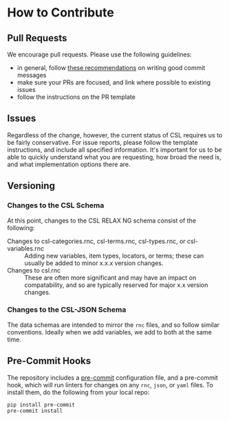 # How to Contribute

## Pull Requests

We encourage pull requests. Please use the following guidelines:

- in general, follow [these recommendations](https://www.freecodecamp.org/news/writing-good-commit-messages-a-practical-guide/) on writing good commit messages
- make sure your PRs are focused, and link where possible to existing issues
- follow  the instructions on the PR template

## Issues

Regardless of the change, however, the current status of CSL requires us to be fairly conservative. For issue reports, please follow the template instructions, and include all specified information. It's important for us to be able to quickly understand what you are requesting, how broad the need is, and what implementation options there are.

## Versioning

### Changes to the CSL Schema

At this point, changes to the CSL RELAX NG schema consist of the following:

<dl>
  <dt>Changes to csl-categories.rnc, csl-terms.rnc, csl-types.rnc, or csl-variables.rnc</dt>
  <dd>Adding new variables, item types, locators, or terms; these can usually be added to minor x.x.x version changes.</dd>
  <dt>Changes to csl.rnc</dt>
  <dd>These are often more significant and may have an impact on compatability, and so are typically reserved for major x.x version changes.</dd>
</dl>

### Changes to the CSL-JSON Schema

The data schemas are intended to mirror the `rnc` files, and so follow similar conventions. Ideally when we add variables, we add to both at the same time.

## Pre-Commit Hooks

The repository includes a [pre-commit](https://pre-commit.com) configuration file, and a pre-commit hook, which will run linters for changes on any `rnc`, `json`, or `yaml` files. 
To install them, do the following from your local repo:

``` console
pip install pre-commit
pre-commit install
```

